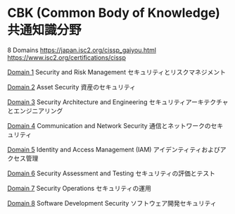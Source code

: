 # CBK (Common Body of Knowledge) 共通知識分野
<!-- 2023/10/05 (Thu) -->

8 Domains
https://japan.isc2.org/cissp_gaiyou.html
https://www.isc2.org/certifications/cissp

[Domain 1](./1.md) Security and Risk Management
セキュリティとリスクマネジメント

[Domain 2](./2.md) Asset Security
資産のセキュリティ

[Domain 3](./3.md) Security Architecture and Engineering
セキュリティアーキテクチャとエンジニアリング

[Domain 4](./4.md) Communication and Network Security
通信とネットワークのセキュリティ

[Domain 5](./5.md) Identity and Access Management (IAM)
アイデンティティおよびアクセス管理

[Domain 6](./6.md) Security Assessment and Testing
セキュリティの評価とテスト

[Domain 7](./7.md) Security Operations
セキュリティの運用

[Domain 8](./8.md) Software Development Security
ソフトウェア開発セキュリティ
